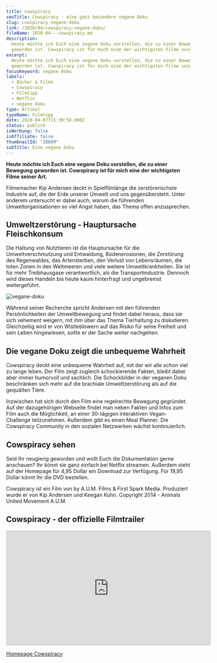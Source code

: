 ```yaml
---
title: Cowspiracy
seoTitle: Cowspiracy - eine ganz besondere vegane Doku
slug: cowspiracy-vegane-doku
link: /2020/04/cowspiracy-vegane-doku/
fileName: 2020-04---cowspiracy.md
description:
  Heute möchte ich Euch eine vegane Doku vorstellen, die zu einer Bewegung
  geworden ist. Cowspiracy ist für mich eine der wichtigsten Filme seiner Art.
excerpt:
  Heute möchte ich Euch eine vegane Doku vorstellen, die zu einer Bewegung
  geworden ist. Cowspiracy ist für mich eine der wichtigsten Filme seiner Art.
focusKeyword: vegane Doku
labels:
  - Bücher & Filme
  - Cowspiracy
  - Filmtipp
  - Netflix
  - vegane Doku
type: Artikel
typeName: Filmtipp
date: 2020-04-07T15:30:58.000Z
status: publish
isWerbung: false
isAffiliate: false
thumbnailId: "28889"
subTitle: Eine vegane Doku
---
```


<strong>Heute möchte ich Euch eine vegane Doku vorstellen, die zu einer Bewegung
geworden ist. Cowspiracy ist für mich eine der wichtigsten Filme seiner
Art.</strong>

Filmemacher Kip Andersen deckt in Spielfilmlänge die zerstörerischste Industrie
auf, die der Erde unserer Umwelt und uns gegenübersteht. Unter anderem
untersucht er dabei auch, warum die führenden Umweltorganisationen so viel Angst
haben, das Thema offen anzusprechen.

## Umweltzerstörung - Hauptursache Fleischkonsum

Die Haltung von Nutztieren ist die Hauptursache für die Umweltverschmutzung und
Entwaldung, Bodenerosionen, die Zerstörung des Regenwaldes, das Artensterben,
den Verlust von Lebensräumen, die toten Zonen in den Weltmeeren und viele
weitere Umweltkrankheiten. Sie ist für mehr Treibhausgase verantwortlich, als
die Transportindustrie. Dennoch wird dieses Handeln bis heute kaum hinterfragt
und ungebremst weitergeführt.

![vegane-doku](http://cardamonchai.com/wp-content/uploads/2020/04/cowspiracy219-400x278.jpg)

Während seiner Recherche spricht Andersen mit den führenden Persönlichkeiten der
Umweltbewegung und findet dabei heraus, dass sie sich vehement weigern, mit ihm
über das Thema Tierhaltung zu diskutieren. Gleichzeitig wird er von
Wistleblowern auf das Risiko für seine Freiheit und sein Leben hingewiesen,
sollte er der Sache weiter nachgehen.

## Die vegane Doku zeigt die unbequeme Wahrheit

Cowspiracy deckt eine unbequeme Wahrheit auf, mit der wir alle schon viel zu
lange leben. Der Film zeigt zugleich schockierende Fakten, bleibt dabei aber
immer humorvoll und sachlich. Die Schockbilder in der veganen Doku beschränken
sich mehr auf die brachiale Umweltzerstörung als auf die gequälten Tiere.

Inzwischen hat sich durch den Film eine regelrechte Bewegung gegründet. Auf der
dazugehörigen Webseite findet man neben Fakten und Infos zum Film auch die
Möglichkeit, an einer 30-tägigen interaktiven Vegan-Challenge teilzunehmen.
Außerdem gibt es einen Meal Planner. Die Cowspiracy Community in den sozialen
Netzwerken wächst kontinuierlich.

## Cowspiracy sehen

Seid Ihr neugierig geworden und wollt Euch die Dokumentation gerne anschauen?
Ihr könnt sie ganz einfach bei Netflix streamen. Außerdem steht auf der Homepage
für 4,95 Dollar ein Download zur Verfügung. Für 19,95 Dollar könnt Ihr die DVD
bestellen.

Cowspiracy ist ein Film von by A.U.M. Films &amp; First Spark Media. Produziert
wurde er von Kip Andersen und Keegan Kuhn. Copyright 2014 - Animals United
Movement A.U.M.

## Cowspiracy - der offizielle Filmtrailer

<iframe src="https://www.youtube.com/embed/nV04zyfLyN4" width="560" height="315" frameborder="0" allowfullscreen="allowfullscreen" data-mce-fragment="1"></iframe>

[Homepage Cowspiracy](https://www.cowspiracy.com/)
